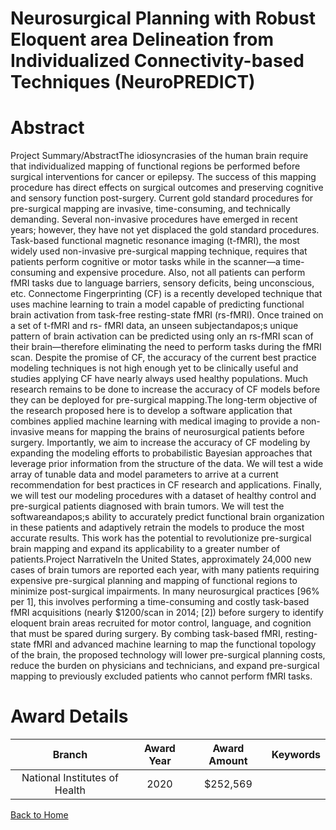 
Neurosurgical Planning with Robust Eloquent area Delineation from Individualized Connectivity-based Techniques (NeuroPREDICT)
=============================================================================================================================

# Abstract


Project Summary/AbstractThe idiosyncrasies of the human brain require that individualized mapping of functional regions be performed
before surgical interventions for cancer or epilepsy. The success of this mapping procedure has direct effects
on surgical outcomes and preserving cognitive and sensory function post-surgery. Current gold standard
procedures for pre-surgical mapping are invasive, time-consuming, and technically demanding. Several
non-invasive procedures have emerged in recent years; however, they have not yet displaced the gold
standard procedures. Task-based functional magnetic resonance imaging (t-fMRI), the most widely used
non-invasive pre-surgical mapping technique, requires that patients perform cognitive or motor tasks
while in the scanner—a time-consuming and expensive procedure. Also, not all patients can perform fMRI
tasks due to language barriers, sensory deficits, being unconscious, etc. Connectome Fingerprinting (CF) is a
recently developed technique that uses machine learning to train a model capable of predicting
functional brain activation from task-free resting-state fMRI (rs-fMRI). Once trained on a set of t-fMRI and rs-
fMRI data, an unseen subjectandapos;s unique pattern of brain activation can be predicted using only an rs-fMRI scan
of their brain—therefore eliminating the need to perform tasks during the fMRI scan. Despite the promise of
CF, the accuracy of the current best practice modeling techniques is not high enough yet to be clinically
useful and studies applying CF have nearly always used healthy populations. Much research remains to be
done to increase the accuracy of CF models before they can be deployed for pre-surgical mapping.The long-term objective of the research proposed here is to develop a software application that combines
applied machine learning with medical imaging to provide a non-invasive means for mapping the brains of
neurosurgical patients before surgery. Importantly, we aim to increase the accuracy of CF modeling by
expanding the modeling efforts to probabilistic Bayesian approaches that leverage prior information from the
structure of the data. We will test a wide array of tunable data and model parameters to arrive at a current
recommendation for best practices in CF research and applications. Finally, we will test our modeling procedures
with a dataset of healthy control and pre-surgical patients diagnosed with brain tumors. We will test the softwareandapos;s
ability to accurately predict functional brain organization in these patients and adaptively retrain the models to
produce the most accurate results. This work has the potential to revolutionize pre-surgical brain mapping and
expand its applicability to a greater number of patients.Project NarrativeIn the United States, approximately 24,000 new cases of brain tumors are reported each year, with many
patients requiring expensive pre-surgical planning and mapping of functional regions to minimize post-surgical
impairments. In many neurosurgical practices [96% per 1], this involves performing a time-consuming and
costly task-based fMRI acquisitions (nearly $1200/scan in 2014; [2]) before surgery to identify eloquent brain
areas recruited for motor control, language, and cognition that must be spared during surgery. By combing
task-based fMRI, resting-state fMRI and advanced machine learning to map the functional topology of the
brain, the proposed technology will lower pre-surgical planning costs, reduce the burden on physicians and
technicians, and expand pre-surgical mapping to previously excluded patients who cannot perform fMRI tasks.  

# Award Details

|Branch|Award Year|Award Amount|Keywords|
| :---: | :---: | :---: | :---: |
|National Institutes of Health|2020|$252,569||
  
  


[Back to Home](https://github.com/chrischow/dod_sbir_awards#2480)